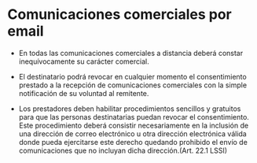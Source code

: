 Comunicaciones comerciales por email
====================================

* En todas las comunicaciones comerciales a distancia deberá constar inequívocamente su carácter comercial.

* El destinatario podrá revocar en cualquier momento el consentimiento prestado a la recepción de comunicaciones comerciales con la simple notificación de su voluntad al remitente.

* Los prestadores deben habilitar procedimientos sencillos y gratuitos para que las personas destinatarias puedan revocar el consentimiento. Este procedimiento deberá consistir  necesariamente en la inclusión de una dirección de correo electrónico u otra dirección electrónica válida donde pueda ejercitarse este derecho quedando prohibido el envío de comunicaciones que no incluyan dicha dirección.(Art. 22.1 LSSI)
